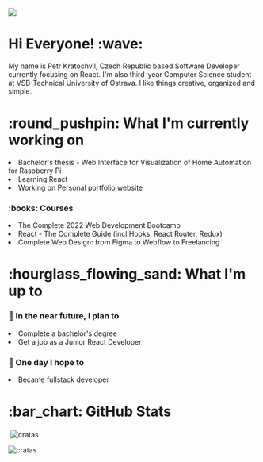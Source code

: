 <img src="https://user-images.githubusercontent.com/56606404/151547457-38ed6f67-cf61-4482-9f9c-0ba35b473556.png">

<h1> Hi Everyone! :wave: </h1>
<p>My name is Petr Kratochvíl, Czech Republic based Software Developer currently focusing on React. I'm also third-year Computer Science student at VSB-Technical University of Ostrava. I like things creative, organized and simple. 
</p>
<h1>:round_pushpin: What I'm currently working on</h1>
<li>Bachelor's thesis - Web Interface for Visualization of Home Automation for Raspberry Pi</li>
<li>Learning React</li>
<li>Working on Personal portfolio website</li>
<h3>:books: Courses</h3>
<li>The Complete 2022 Web Development Bootcamp</li>
<li>React - The Complete Guide (incl Hooks, React Router, Redux)</li>
<li>Complete Web Design: from Figma to Webflow to Freelancing</li>
<h1>:hourglass_flowing_sand: What I'm up to </h1>
<h3>🎯 In the near future, I plan to</h3>
<li>Complete a bachelor's degree</li>
<li>Get a job as a Junior React Developer</li>
<h3>🤞 One day I hope to</h3>
<li>Became fullstack developer</li>

<h1>:bar_chart: GitHub Stats</h1>
<p>&nbsp;<img align="center" src="https://github-readme-stats.vercel.app/api?username=cratas&show_icons=true&locale=en" alt="cratas" /></p>
<p><img align="center" src="https://github-readme-streak-stats.herokuapp.com/?user=cratas&" alt="cratas" /></p>
